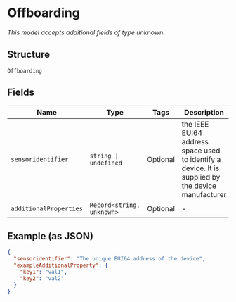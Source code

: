 
# Offboarding

*This model accepts additional fields of type unknown.*

## Structure

`Offboarding`

## Fields

| Name | Type | Tags | Description |
|  --- | --- | --- | --- |
| `sensoridentifier` | `string \| undefined` | Optional | the IEEE EUI64 address space used to identify a device. It is supplied by the device manufacturer |
| `additionalProperties` | `Record<string, unknown>` | Optional | - |

## Example (as JSON)

```json
{
  "sensoridentifier": "The unique EUI64 address of the device",
  "exampleAdditionalProperty": {
    "key1": "val1",
    "key2": "val2"
  }
}
```

